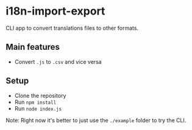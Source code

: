 # i18n-import-export

CLI app to convert translations files to other formats.

## Main features

- Convert `.js` to `.csv` and vice versa

## Setup

- Clone the repository
- Run `npm install`
- Run `node index.js`

Note: Right now it's better to just use the `./example` folder to try the CLI.
